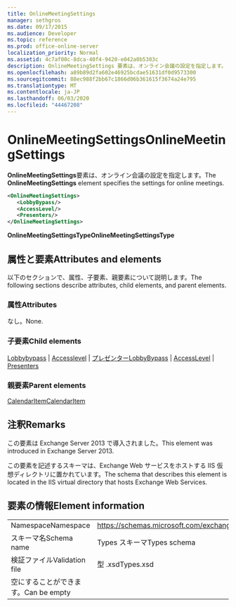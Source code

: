 ```yaml
---
title: OnlineMeetingSettings
manager: sethgros
ms.date: 09/17/2015
ms.audience: Developer
ms.topic: reference
ms.prod: office-online-server
localization_priority: Normal
ms.assetid: 4c7af00c-8dca-40f4-9420-e042a0b5303c
description: OnlineMeetingSettings 要素は、オンライン会議の設定を指定します。
ms.openlocfilehash: a89b89d2fa602e46925bcdae51631df0d9573300
ms.sourcegitcommit: 88ec988f2bb67c1866d06b361615f3674a24e795
ms.translationtype: MT
ms.contentlocale: ja-JP
ms.lasthandoff: 06/03/2020
ms.locfileid: "44467208"
---
```

# <a name="onlinemeetingsettings"></a><span data-ttu-id="74351-103">OnlineMeetingSettings</span><span class="sxs-lookup"><span data-stu-id="74351-103">OnlineMeetingSettings</span></span>

<span data-ttu-id="74351-104">**OnlineMeetingSettings**要素は、オンライン会議の設定を指定します。</span><span class="sxs-lookup"><span data-stu-id="74351-104">The **OnlineMeetingSettings** element specifies the settings for online meetings.</span></span> 
  
```XML
<OnlineMeetingSettings>
   <LobbyBypass/>
   <AccessLevel/>
   <Presenters/>
</OnlineMeetingSettings>
```

 <span data-ttu-id="74351-105">**OnlineMeetingSettingsType**</span><span class="sxs-lookup"><span data-stu-id="74351-105">**OnlineMeetingSettingsType**</span></span>
## <a name="attributes-and-elements"></a><span data-ttu-id="74351-106">属性と要素</span><span class="sxs-lookup"><span data-stu-id="74351-106">Attributes and elements</span></span>

<span data-ttu-id="74351-107">以下のセクションで、属性、子要素、親要素について説明します。</span><span class="sxs-lookup"><span data-stu-id="74351-107">The following sections describe attributes, child elements, and parent elements.</span></span>
  
### <a name="attributes"></a><span data-ttu-id="74351-108">属性</span><span class="sxs-lookup"><span data-stu-id="74351-108">Attributes</span></span>

<span data-ttu-id="74351-109">なし。</span><span class="sxs-lookup"><span data-stu-id="74351-109">None.</span></span>
  
### <a name="child-elements"></a><span data-ttu-id="74351-110">子要素</span><span class="sxs-lookup"><span data-stu-id="74351-110">Child elements</span></span>

<span data-ttu-id="74351-111">[Lobbybypass](lobbybypass.md)  | [Accesslevel](accesslevel.md)  | [プレゼンター](presenters.md)</span><span class="sxs-lookup"><span data-stu-id="74351-111">[LobbyBypass](lobbybypass.md) | [AccessLevel](accesslevel.md) | [Presenters](presenters.md)</span></span>
  
### <a name="parent-elements"></a><span data-ttu-id="74351-112">親要素</span><span class="sxs-lookup"><span data-stu-id="74351-112">Parent elements</span></span>

[<span data-ttu-id="74351-113">CalendarItem</span><span class="sxs-lookup"><span data-stu-id="74351-113">CalendarItem</span></span>](calendaritem.md)
  
## <a name="remarks"></a><span data-ttu-id="74351-114">注釈</span><span class="sxs-lookup"><span data-stu-id="74351-114">Remarks</span></span>

<span data-ttu-id="74351-115">この要素は Exchange Server 2013 で導入されました。</span><span class="sxs-lookup"><span data-stu-id="74351-115">This element was introduced in Exchange Server 2013.</span></span>
  
<span data-ttu-id="74351-116">この要素を記述するスキーマは、Exchange Web サービスをホストする IIS 仮想ディレクトリに置かれています。</span><span class="sxs-lookup"><span data-stu-id="74351-116">The schema that describes this element is located in the IIS virtual directory that hosts Exchange Web Services.</span></span>
  
## <a name="element-information"></a><span data-ttu-id="74351-117">要素の情報</span><span class="sxs-lookup"><span data-stu-id="74351-117">Element information</span></span>

|||
|:-----|:-----|
|<span data-ttu-id="74351-118">Namespace</span><span class="sxs-lookup"><span data-stu-id="74351-118">Namespace</span></span>  <br/> |https://schemas.microsoft.com/exchange/services/2006/types  <br/> |
|<span data-ttu-id="74351-119">スキーマ名</span><span class="sxs-lookup"><span data-stu-id="74351-119">Schema name</span></span>  <br/> |<span data-ttu-id="74351-120">Types スキーマ</span><span class="sxs-lookup"><span data-stu-id="74351-120">Types schema</span></span>  <br/> |
|<span data-ttu-id="74351-121">検証ファイル</span><span class="sxs-lookup"><span data-stu-id="74351-121">Validation file</span></span>  <br/> |<span data-ttu-id="74351-122">型 .xsd</span><span class="sxs-lookup"><span data-stu-id="74351-122">Types.xsd</span></span>  <br/> |
|<span data-ttu-id="74351-123">空にすることができます。</span><span class="sxs-lookup"><span data-stu-id="74351-123">Can be empty</span></span>  <br/> ||
   

